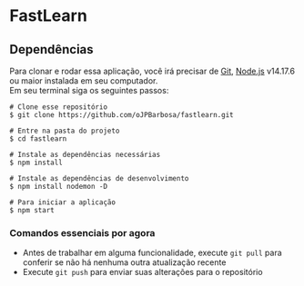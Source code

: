 # FastLearn

## Dependências

Para clonar e rodar essa aplicação, você irá precisar de <a href="https://git-scm.com/">Git</a>, <a href="https://nodejs.org/en/">Node.js</a> v14.17.6 ou maior instalada em seu computador. <br>
Em seu terminal siga os seguintes passos:
```
# Clone esse repositório
$ git clone https://github.com/oJPBarbosa/fastlearn.git

# Entre na pasta do projeto
$ cd fastlearn

# Instale as dependências necessárias
$ npm install

# Instale as dependências de desenvolvimento
$ npm install nodemon -D

# Para iniciar a aplicação 
$ npm start
```

### Comandos essenciais por agora
- Antes de trabalhar em alguma funcionalidade, execute ```git pull``` para conferir se não há nenhuma outra atualização recente
- Execute ```git push``` para enviar suas alterações para o repositório
